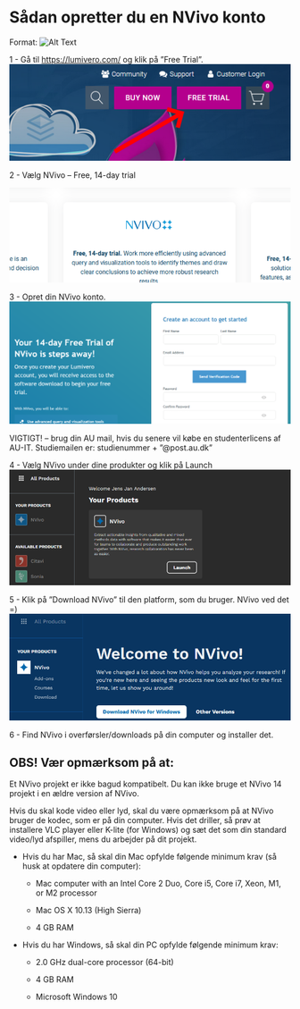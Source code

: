 
# Sådan opretter du en NVivo konto 

 

 Format: ![Alt Text](url)

1 - Gå til https://lumivero.com/ og klik på ”Free Trial”.     
![Billede 001.png](https://github.com/AUL-Arts-NVivo/NVivo-intro/blob/main/Images/billede001.png)  


 
 

2 - Vælg NVivo – Free, 14-day trial   

![Billede 002.png](https://github.com/AUL-Arts-NVivo/NVivo-intro/blob/main/Images/billede002.png)


 

 

 

 

3 - Opret din NVivo konto.      
![Billede 003.png](https://github.com/AUL-Arts-NVivo/NVivo-intro/blob/main/Images/billede003.png)



VIGTIGT! – brug din AU mail, hvis du senere vil købe en studenterlicens af AU-IT. Studiemailen er: studienummer + ”@post.au.dk” 

 

 

 

 

 

4 - Vælg NVivo under dine produkter og klik på Launch   
![Billede 004.png](https://github.com/AUL-Arts-NVivo/NVivo-intro/blob/main/Images/billede004.png)


 

 

 

 

5 - Klik på ”Download NVivo” til den platform, som du bruger. NVivo ved det =)   
![Billede 005.png](https://github.com/AUL-Arts-NVivo/NVivo-intro/blob/main/Images/billede005.png)


 

 

 

 

6 - Find NVivo i overførsler/downloads på din computer og installer det. 

  

 

## OBS! Vær opmærksom på at: 

Et NVivo projekt er ikke bagud kompatibelt. Du kan ikke bruge et NVivo 14 projekt i en ældre version af NVivo. 

Hvis du skal kode video eller lyd, skal du være opmærksom på at NVivo bruger de kodec, som er på din computer. Hvis det driller, så prøv at installere VLC player eller K-lite (for Windows) og sæt det som din standard video/lyd afspiller, mens du arbejder på dit projekt. 

* Hvis du har Mac, så skal din Mac opfylde følgende minimum krav (så husk at opdatere din computer): 

  * Mac computer with an Intel Core 2 Duo, Core i5, Core i7, Xeon, M1, or M2 processor 

  * Mac OS X 10.13 (High Sierra) 

  * 4 GB RAM 

* Hvis du har Windows, så skal din PC opfylde følgende minimum krav: 

  * 2.0 GHz dual-core processor (64-bit) 

  * 4 GB RAM 

  * Microsoft Windows 10 
